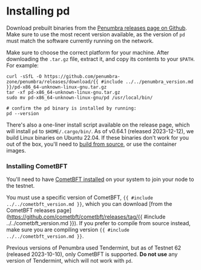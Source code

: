 # Installing pd

Download prebuilt binaries from the [Penumbra releases page on Github](https://github.com/penumbra-zone/penumbra/releases).
Make sure to use the most recent version available, as the version of `pd` must
match the software currently running on the network.

Make sure to choose the correct platform for your machine. After downloading the `.tar.gz` file,
extract it, and copy its contents to your `$PATH`. For example:

```
curl -sSfL -O https://github.com/penumbra-zone/penumbra/releases/download/{{ #include ../../penumbra_version.md }}/pd-x86_64-unknown-linux-gnu.tar.gz
tar -xf pd-x86_64-unknown-linux-gnu.tar.gz
sudo mv pd-x86_64-unknown-linux-gnu/pd /usr/local/bin/

# confirm the pd binary is installed by running:
pd --version
```

There's also a one-liner install script available on the release page, which will install `pd` to `$HOME/.cargo/bin/`.
As of v0.64.1 (released 2023-12-12), we build Linux binaries on Ubuntu 22.04. If these binaries don't work for you out of the box,
you'll need to [build from source](../../dev/build.md), or use the container images.

### Installing CometBFT

You'll need to have [CometBFT installed](https://docs.cometbft.com/v0.37/guides/install)
on your system to join your node to the testnet.

You must use a specific version of CometBFT, `{{ #include ../../cometbft_version.md }}`, which you can download
[from the CometBFT releases page](https://github.com/cometbft/cometbft/releases/tag/{{ #include ../../cometbft_version.md }}).
If you prefer to compile from source instead, make sure you are compiling version `{{ #include ../../cometbft_version.md }}`.

Previous versions of Penumbra used Tendermint, but as of Testnet 62 (released 2023-10-10),
only CometBFT is supported. **Do not use** any version of Tendermint, which will not work with `pd`.
